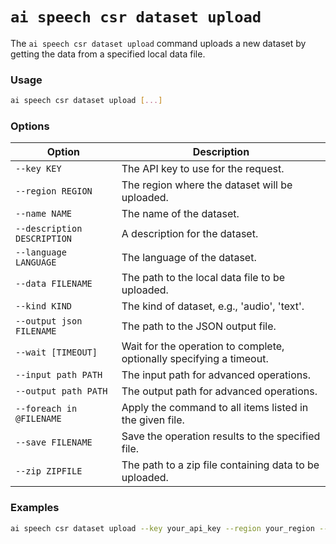 # `ai speech csr dataset upload`

The `ai speech csr dataset upload` command uploads a new dataset by getting the data from a specified local data file.

### Usage

``` bash
ai speech csr dataset upload [...]
```

### Options

| Option              | Description                                                                       |
|---------------------|-----------------------------------------------------------------------------------|
| `--key KEY`         | The API key to use for the request.                                              |
| `--region REGION`   | The region where the dataset will be uploaded.                                   |
| `--name NAME`       | The name of the dataset.                                                          |
| `--description DESCRIPTION` | A description for the dataset.                                        |
| `--language LANGUAGE` | The language of the dataset.                                                 |
| `--data FILENAME`   | The path to the local data file to be uploaded.                                   |
| `--kind KIND`       | The kind of dataset, e.g., 'audio', 'text'.                                       |
| `--output json FILENAME` | The path to the JSON output file.                                        |
| `--wait [TIMEOUT]`  | Wait for the operation to complete, optionally specifying a timeout.             |
| `--input path PATH` | The input path for advanced operations.                                           |
| `--output path PATH`| The output path for advanced operations.                                          |
| `--foreach in @FILENAME` | Apply the command to all items listed in the given file.                  |
| `--save FILENAME`   | Save the operation results to the specified file.                                 |
| `--zip ZIPFILE`     | The path to a zip file containing data to be uploaded.                            |

### Examples

``` bash title="Upload a new dataset"
ai speech csr dataset upload --key your_api_key --region your_region --name "MyDataset" --description "This is a test dataset" --language en-us --data /path/to/data/file --kind audio
```
